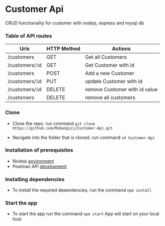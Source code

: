 # Customer Api
CRUD functionality for customer with nodejs, express and mysql db

### Table of API routes
|     Urls     |     HTTP Method     |     Actions     |
| ----------- | -------------------- | ------------------- |
|/customers | GET | Get all Customers |
|/customers/:id | GET  | Get Customer with id |
|/customers | POST | Add a new Customer |
|/customers/:id | PUT | update Customer with id|
|/customers/:id | DELETE | remove Customer with id value |
|/customers | DELETE | remove all customers |


### Clone
- Clone the repo. run command `git clone https://github.com/Mubangizi/Customer-Api.git`

- Navigate into the folder that is cloned. run command `cd Customer-Api`

### Installation of prerequisites
- Nodejs [environment](https://nodejs.org/en/)
- Postman API [development](https://www.getpostman.com/)

### Installing dependencies
 - To install the required dependencies, run the command `npm install`

### Start the app
 - To start the app run the command `npm start`
 App will start on your local host